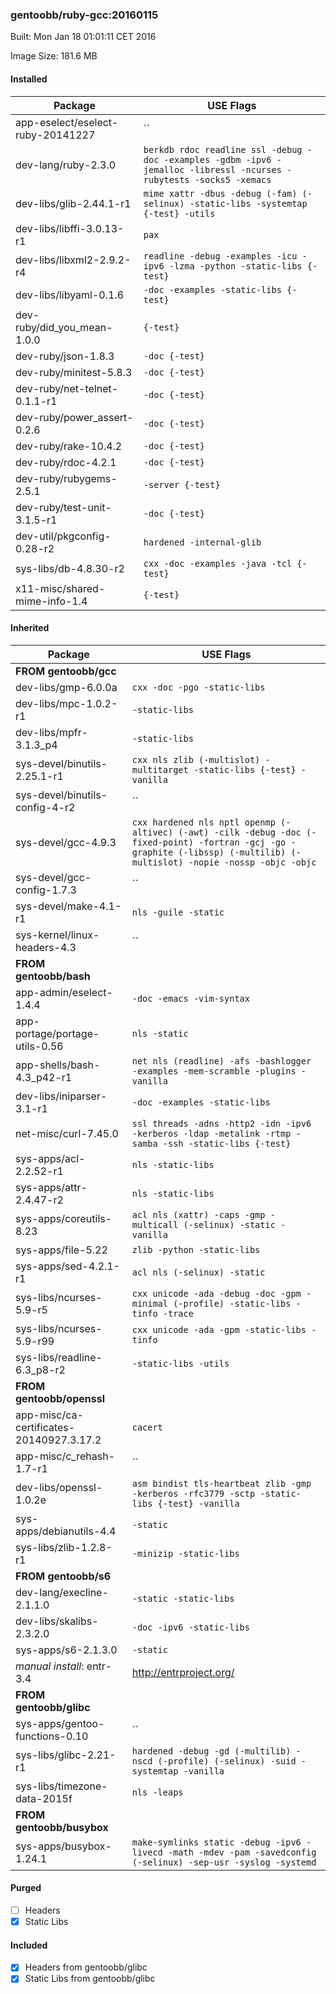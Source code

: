 ### gentoobb/ruby-gcc:20160115
Built: Mon Jan 18 01:01:11 CET 2016

Image Size: 181.6 MB
#### Installed
Package | USE Flags
--------|----------
app-eselect/eselect-ruby-20141227 | ``
dev-lang/ruby-2.3.0 | `berkdb rdoc readline ssl -debug -doc -examples -gdbm -ipv6 -jemalloc -libressl -ncurses -rubytests -socks5 -xemacs`
dev-libs/glib-2.44.1-r1 | `mime xattr -dbus -debug (-fam) (-selinux) -static-libs -systemtap {-test} -utils`
dev-libs/libffi-3.0.13-r1 | `pax`
dev-libs/libxml2-2.9.2-r4 | `readline -debug -examples -icu -ipv6 -lzma -python -static-libs {-test}`
dev-libs/libyaml-0.1.6 | `-doc -examples -static-libs {-test}`
dev-ruby/did_you_mean-1.0.0 | `{-test}`
dev-ruby/json-1.8.3 | `-doc {-test}`
dev-ruby/minitest-5.8.3 | `-doc {-test}`
dev-ruby/net-telnet-0.1.1-r1 | `-doc {-test}`
dev-ruby/power_assert-0.2.6 | `-doc {-test}`
dev-ruby/rake-10.4.2 | `-doc {-test}`
dev-ruby/rdoc-4.2.1 | `-doc {-test}`
dev-ruby/rubygems-2.5.1 | `-server {-test}`
dev-ruby/test-unit-3.1.5-r1 | `-doc {-test}`
dev-util/pkgconfig-0.28-r2 | `hardened -internal-glib`
sys-libs/db-4.8.30-r2 | `cxx -doc -examples -java -tcl {-test}`
x11-misc/shared-mime-info-1.4 | `{-test}`
#### Inherited
Package | USE Flags
--------|----------
**FROM gentoobb/gcc** |
dev-libs/gmp-6.0.0a | `cxx -doc -pgo -static-libs`
dev-libs/mpc-1.0.2-r1 | `-static-libs`
dev-libs/mpfr-3.1.3_p4 | `-static-libs`
sys-devel/binutils-2.25.1-r1 | `cxx nls zlib (-multislot) -multitarget -static-libs {-test} -vanilla`
sys-devel/binutils-config-4-r2 | ``
sys-devel/gcc-4.9.3 | `cxx hardened nls nptl openmp (-altivec) (-awt) -cilk -debug -doc (-fixed-point) -fortran -gcj -go -graphite (-libssp) (-multilib) (-multislot) -nopie -nossp -objc -objc`
sys-devel/gcc-config-1.7.3 | ``
sys-devel/make-4.1-r1 | `nls -guile -static`
sys-kernel/linux-headers-4.3 | ``
**FROM gentoobb/bash** |
app-admin/eselect-1.4.4 | `-doc -emacs -vim-syntax`
app-portage/portage-utils-0.56 | `nls -static`
app-shells/bash-4.3_p42-r1 | `net nls (readline) -afs -bashlogger -examples -mem-scramble -plugins -vanilla`
dev-libs/iniparser-3.1-r1 | `-doc -examples -static-libs`
net-misc/curl-7.45.0 | `ssl threads -adns -http2 -idn -ipv6 -kerberos -ldap -metalink -rtmp -samba -ssh -static-libs {-test}`
sys-apps/acl-2.2.52-r1 | `nls -static-libs`
sys-apps/attr-2.4.47-r2 | `nls -static-libs`
sys-apps/coreutils-8.23 | `acl nls (xattr) -caps -gmp -multicall (-selinux) -static -vanilla`
sys-apps/file-5.22 | `zlib -python -static-libs`
sys-apps/sed-4.2.1-r1 | `acl nls (-selinux) -static`
sys-libs/ncurses-5.9-r5 | `cxx unicode -ada -debug -doc -gpm -minimal (-profile) -static-libs -tinfo -trace`
sys-libs/ncurses-5.9-r99 | `cxx unicode -ada -gpm -static-libs -tinfo`
sys-libs/readline-6.3_p8-r2 | `-static-libs -utils`
**FROM gentoobb/openssl** |
app-misc/ca-certificates-20140927.3.17.2 | `cacert`
app-misc/c_rehash-1.7-r1 | ``
dev-libs/openssl-1.0.2e | `asm bindist tls-heartbeat zlib -gmp -kerberos -rfc3779 -sctp -static-libs {-test} -vanilla`
sys-apps/debianutils-4.4 | `-static`
sys-libs/zlib-1.2.8-r1 | `-minizip -static-libs`
**FROM gentoobb/s6** |
dev-lang/execline-2.1.1.0 | `-static -static-libs`
dev-libs/skalibs-2.3.2.0 | `-doc -ipv6 -static-libs`
sys-apps/s6-2.1.3.0 | `-static`
*manual install*: entr-3.4 | http://entrproject.org/
**FROM gentoobb/glibc** |
sys-apps/gentoo-functions-0.10 | ``
sys-libs/glibc-2.21-r1 | `hardened -debug -gd (-multilib) -nscd (-profile) (-selinux) -suid -systemtap -vanilla`
sys-libs/timezone-data-2015f | `nls -leaps`
**FROM gentoobb/busybox** |
sys-apps/busybox-1.24.1 | `make-symlinks static -debug -ipv6 -livecd -math -mdev -pam -savedconfig (-selinux) -sep-usr -syslog -systemd`
#### Purged
- [ ] Headers
- [x] Static Libs

#### Included
- [x] Headers from gentoobb/glibc
- [x] Static Libs from gentoobb/glibc
